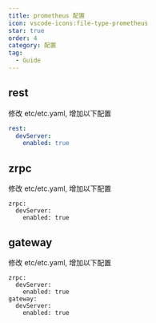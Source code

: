 ```yaml
---
title: prometheus 配置
icon: vscode-icons:file-type-prometheus
star: true
order: 4
category: 配置
tag:
  - Guide
---
```


## rest

修改 etc/etc.yaml, 增加以下配置

```yaml
rest:
  devServer:
    enabled: true
```

## zrpc

修改 etc/etc.yaml, 增加以下配置

```shell
zrpc:
  devServer:
    enabled: true
```

## gateway

修改 etc/etc.yaml, 增加以下配置

```shell
zrpc:
  devServer:
    enabled: true
gateway:
  devServer:
    enabled: true
```